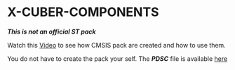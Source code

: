 # X-CUBER-COMPONENTS

***This is not an official ST pack***

Watch this [Video](https://www.youtube.com/watch?v=eyxtEf7uuOw) to see how CMSIS pack are created and how to use them.

You do not have to create the pack your self. The ***PDSC*** file is available [here](https://github.com/SlimJallouli/X-CUBE-COMPONENTS/raw/main/Pack/STMicroelectronics.X-CUBE-COMPONENTS.1.4.1.pack)
